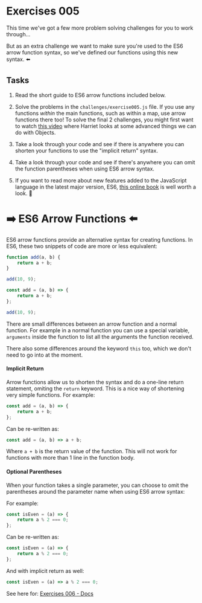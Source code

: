 # Exercises 005

This time we've got a few more problem solving challenges for you to work through...

But as an extra challenge we want to make sure you're used to the ES6 arrow function syntax, so we've defined our functions using this new syntax. ⬅️

## Tasks

1. Read the short guide to ES6 arrow functions included below.

2. Solve the problems in the `challenges/exercise005.js` file. If you use any functions _within_ the main functions, such as within a map, use arrow functions there too! To solve the final 2 challenges, you might first want to watch [this video](https://storage.googleapis.com/tech-returners-course/JavaScript_Challenges/advanced_objects.mp4) where Harriet looks at some advanced things we can do with Objects.

3. Take a look through your code and see if there is anywhere you can shorten your functions to use the "implicit return" syntax.

4. Take a look through your code and see if there's anywhere you can omit the function parentheses when using ES6 arrow syntax.

5. If you want to read more about new features added to the JavaScript language in the latest major version, ES6, [this online book](http://exploringjs.com/es6/) is well worth a look. 👀

# ➡️ ES6 Arrow Functions ⬅️

ES6 arrow functions provide an alternative syntax for creating functions. In ES6, these two snippets of code are more or less equivalent:

```javascript
function add(a, b) {
	return a + b;
}

add(10, 9);
```

```javascript
const add = (a, b) => {
	return a + b;
};

add(10, 9);
```

There are small differences between an arrow function and a normal function. For example in a normal function you can use a special variable, `arguments` inside the function to list all the arguments the function received.

There also some differences around the keyword `this` too, which we don't need to go into at the moment.

#### Implicit Return

Arrow functions allow us to shorten the syntax and do a one-line return statement, omiting the `return` keyword. This is a nice way of shortening very simple functions. For example:

```javascript
const add = (a, b) => {
	return a + b;
};
```

Can be re-written as:

```javascript
const add = (a, b) => a + b;
```

Where `a + b` is the return value of the function. This will not work for functions with more than 1 line in the function body.

#### Optional Parentheses

When your function takes a single parameter, you can choose to omit the parentheses around the parameter name when using ES6 arrow syntax:

For example:

```javascript
const isEven = (a) => {
	return a % 2 === 0;
};
```

Can be re-written as:

```javascript
const isEven = (a) => {
	return a % 2 === 0;
};
```

And with implicit return as well:

```javascript
const isEven = (a) => a % 2 === 0;
```

See here for: [Exercises 006 - Docs](./exercise006.md)
